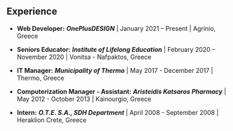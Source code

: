 ## Experience

- **Web Developer:**
  **_OnePlusDESIGN_** | January 2021 – Present | Agrinio, Greece

- **Seniors Educator:**
  **_Institute of Lifelong Education_** | February 2020 – November 2020 | Vonitsa - Nafpaktos, Greece

- **IT Manager:**
  **_Municipality of Thermo_** | May 2017 - December 2017 | Thermo, Greece

- **Computerization Manager - Assistant:**
  **_Aristeidis Katsaros Pharmacy_** | May 2012 - October 2013 | Kainourgio, Greece

- **Intern:**
  **_O.T.E. S.A., SDH Department_** | April 2008 - September 2008 | Heraklion Crete, Greece
